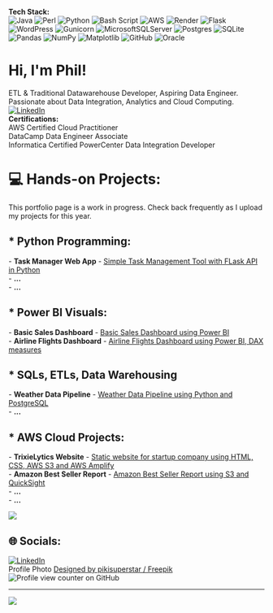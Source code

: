 <b>Tech Stack:</b>
<br/>![Java](https://img.shields.io/badge/java-%23ED8B00.svg?style=flat&logo=openjdk&logoColor=white) ![Perl](https://img.shields.io/badge/perl-%2339457E.svg?style=flat&logo=perl&logoColor=white) ![Python](https://img.shields.io/badge/python-3670A0?style=flat&logo=python&logoColor=ffdd54) ![Bash Script](https://img.shields.io/badge/bash_script-%23121011.svg?style=flat&logo=gnu-bash&logoColor=white) ![AWS](https://img.shields.io/badge/AWS-%23FF9900.svg?style=flat&logo=amazon-aws&logoColor=white) ![Render](https://img.shields.io/badge/Render-%46E3B7.svg?style=flat&logo=render&logoColor=white) ![Flask](https://img.shields.io/badge/flask-%23000.svg?style=flat&logo=flask&logoColor=white) ![WordPress](https://img.shields.io/badge/WordPress-%23117AC9.svg?style=flat&logo=WordPress&logoColor=white) ![Gunicorn](https://img.shields.io/badge/gunicorn-%298729.svg?style=flat&logo=gunicorn&logoColor=white) ![MicrosoftSQLServer](https://img.shields.io/badge/Microsoft%20SQL%20Server-CC2927?style=flat&logo=microsoft%20sql%20server&logoColor=white) ![Postgres](https://img.shields.io/badge/postgres-%23316192.svg?style=flat&logo=postgresql&logoColor=white) ![SQLite](https://img.shields.io/badge/sqlite-%2307405e.svg?style=flat&logo=sqlite&logoColor=white) ![Pandas](https://img.shields.io/badge/pandas-%23150458.svg?style=flat&logo=pandas&logoColor=white) ![NumPy](https://img.shields.io/badge/numpy-%23013243.svg?style=flat&logo=numpy&logoColor=white) ![Matplotlib](https://img.shields.io/badge/Matplotlib-%23ffffff.svg?style=flat&logo=Matplotlib&logoColor=black) ![GitHub](https://img.shields.io/badge/github-%23121011.svg?style=flat&logo=github&logoColor=white) ![Oracle](https://img.shields.io/badge/Oracle-F80000?style=flat&logo=oracle&logoColor=white)

# Hi, I'm Phil!
ETL & Traditional Datawarehouse Developer, Aspiring Data Engineer. Passionate about Data Integration, Analytics and Cloud Computing.
<br/>[![LinkedIn](https://img.shields.io/badge/LinkedIn-%230077B5.svg?logo=linkedin&logoColor=white)](https://linkedin.com/in/philip-henry-h-783039b5) 
<br/>
<b>Certifications:</b><br/>
AWS Certified Cloud Practitioner<br/>
DataCamp Data Engineer Associate<br/>
Informatica Certified PowerCenter Data Integration Developer

# 💻 Hands-on Projects:
This portfolio page is a work in progress. Check back frequently as I upload my projects for this year.

<h2>* Python Programming:</h2>
- <b>Task Manager Web App</b> - <a href="https://github.com/philph01/Flask-Task-Mgr-CRUD">Simple Task Management Tool with FLask API in Python</a><br/>
- <b>...</b><br/>
- <b>...</b><br/>
<h2>* Power BI Visuals:</h2>  
- <b>Basic Sales Dashboard</b> - <a href="https://github.com/philph01/Cola-Basic-Sales-Dashboard">Basic Sales Dashboard using Power BI</a><br/>
- <b>Airline Flights Dashboard</b> - <a href="https://github.com/philph01/Airline-Flights-Dashboard">Airline Flights Dashboard using Power BI, DAX measures</a><br/>
<h2>* SQLs, ETLs, Data Warehousing</h2>  
- <b>Weather Data Pipeline</b> - <a href="https://github.com/philph01">Weather Data Pipeline using Python and PostgreSQL</a><br/>
- <b>...</b><br/>
<h2>* AWS Cloud Projects:</h2>
- <b>TrixieLytics Website</b> - <a href="https://github.com/philph01/trixielytics-analytics-website">Static website for startup company using HTML, CSS, AWS S3 and AWS Amplify</a><br/>
- <b>Amazon Best Seller Report</b> - <a href="https://github.com/philph01">Amazon Best Seller Report using S3 and QuickSight</a><br/>
- <b>...</b><br/>
- <b>...</b><br/>

<!--
# 📊 GitHub Stats:
![](https://github-readme-stats.vercel.app/api?username=philph01&theme=catppuccin_latte&hide_border=false&include_all_commits=true&count_private=false)<br/>
![](https://github-readme-streak-stats.herokuapp.com/?user=philph01&theme=catppuccin_latte&hide_border=false)<br/>
-->
![](https://github-readme-stats.vercel.app/api/top-langs/?username=philph01&theme=catppuccin_latte&hide_border=false&include_all_commits=true&count_private=false&layout=compact)


## 🌐 Socials:
[![LinkedIn](https://img.shields.io/badge/LinkedIn-%230077B5.svg?logo=linkedin&logoColor=white)](https://linkedin.com/in/philip-henry-h-783039b5) 
<br/>
Profile Photo <a href="http://www.freepik.com">Designed by pikisuperstar / Freepik</a><br/>
![Profile view counter on GitHub](https://komarev.com/ghpvc/?username=philph01)


---
[![](https://visitcount.itsvg.in/api?id=philph01&icon=0&color=0)](https://visitcount.itsvg.in)
<!-- Proudly created with GPRM ( https://gprm.itsvg.in ) -->
